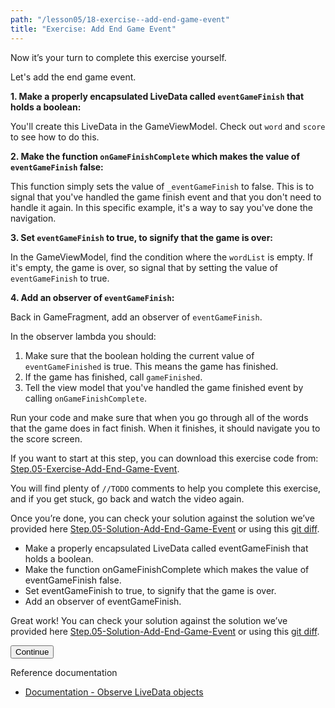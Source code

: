 ```yaml
---
path: "/lesson05/18-exercise--add-end-game-event"
title: "Exercise: Add End Game Event"
---
```


<youtube id="8duvefu_HLg"></youtube>

<p>Now it’s your turn to complete this exercise yourself.</p>
<p>Let's add the end game event. </p>
<p><strong>1. Make a properly encapsulated LiveData called <code>eventGameFinish</code> that holds a boolean:</strong> </p>
<p>You'll create this LiveData in the GameViewModel. Check out <code>word</code> and <code>score</code> to see how to do this.</p>
<p><strong>2. Make the function <code>onGameFinishComplete</code> which makes the value of <code>eventGameFinish</code> false:</strong></p>
<p>This function simply sets the value of <code>_eventGameFinish</code> to false. This is to signal that you've handled the game finish event and that you don't need to handle it again.  In this specific example, it's a way to say you've done the navigation.</p>
<p><strong>3. Set <code>eventGameFinish</code> to true, to signify that the game is over:</strong></p>
<p>In the GameViewModel, find the condition where the <code>wordList</code> is empty.  If it's empty, the game is over, so signal that by setting the value of <code>eventGameFinish</code> to true.</p>
<p><strong>4. Add an observer of <code>eventGameFinish</code>:</strong></p>
<p>Back in GameFragment, add an observer of <code>eventGameFinish</code>.  </p>
<p>In the observer lambda you should:</p>
<ol>
<li>Make sure that the boolean holding the current value of <code>eventGameFinished</code> is true. This means the game has finished.</li>
<li>If the game has finished, call <code>gameFinished</code>.</li>
<li>Tell the view model that you've handled the game finished event by calling <code>onGameFinishComplete</code>.</li>
</ol>
<p>Run your code and make sure that when you go through all of the words that the game does in fact finish. When it finishes, it should navigate you to the score screen.</p>
<p>If you want to start at this step, you can download this exercise code from: <a target="_blank" href="https://github.com/udacity/andfun-kotlin-guess-it/archive/Step.05-Exercise-Add-End-Game-Event.zip">Step.05-Exercise-Add-End-Game-Event</a>.</p>
<p>You will find plenty of <code>//TODO</code> comments to help you complete this exercise, and if you get stuck, go back and watch the video again.</p>
<p>Once you’re done, you can check your solution against the solution we’ve provided here <a target="_blank" href="https://github.com/udacity/andfun-kotlin-guess-it/tree/Step.05-Solution-Add-End-Game-Event">Step.05-Solution-Add-End-Game-Event</a> or using this <a target="_blank" href="https://github.com/udacity/andfun-kotlin-guess-it/compare/Step.05-Exercise-Add-End-Game-Event...Step.05-Solution-Add-End-Game-Event">git diff</a>.</p>


<text-box variant='learningObjectives' name='Check the steps below as you implement them to complete this exercise.'>

- Make a properly encapsulated LiveData called eventGameFinish that holds a boolean.
- Make the function onGameFinishComplete which makes the value of eventGameFinish false.
- Set eventGameFinish to true, to signify that the game is over.
- Add an observer of eventGameFinish.

</text-box>

<p>Great work! You can check your solution against the solution we’ve provided here <a target="_blank" href="https://github.com/udacity/andfun-kotlin-guess-it/tree/Step.05-Solution-Add-End-Game-Event">Step.05-Solution-Add-End-Game-Event</a> or using this <a target="_blank" href="https://github.com/udacity/andfun-kotlin-guess-it/compare/Step.05-Exercise-Add-End-Game-Event...Step.05-Solution-Add-End-Game-Event">git diff</a>.</p>
<button>Continue</button>

<p>Reference documentation</p>
<ul>
<li><a target="_blank" href="https://developer.android.com/topic/libraries/architecture/livedata#observe_livedata_objects">Documentation - Observe LiveData objects</a></li>
</ul>
